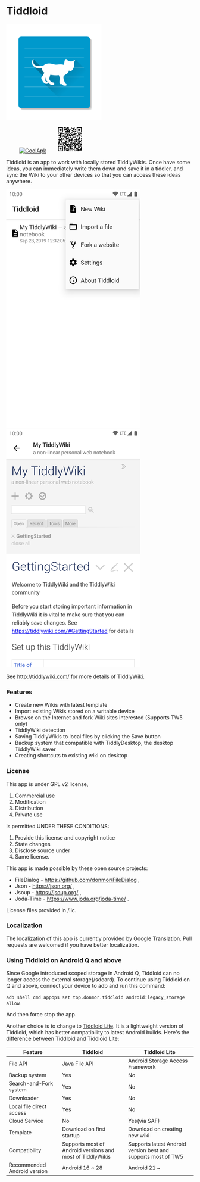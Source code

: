 # Tiddloid

![avatar](img/Tiddloid.png)

&ensp;&ensp;&ensp;&ensp;&ensp;[![CoolApk](https://www.coolapk.com/static/img/icon.png)](https://www.coolapk.com/apk/top.donmor.tiddloid)&ensp;&ensp;&ensp;&ensp;<img src="img/qr.png" width="72" height="72" alt="QrCode"/>

Tiddloid is an app to work with locally stored TiddlyWikis. Once have some ideas, you can immediately write them down and save it in a tiddler, and sync the Wiki to your other devices so that you can access these ideas anywhere.

<img src="img/img01.png" width="360" height="640" alt="01"/>&emsp;&emsp;<img src="img/img02.png" width="360" height="640" alt="02"/>

See http://tiddlywiki.com/ for more details of TiddlyWiki.

### Features

* Create new Wikis with latest template
* Import existing Wikis stored on a writable device
* Browse on the Internet and fork Wiki sites interested (Supports TW5 only)
* TiddlyWiki detection
* Saving TiddlyWikis to local files by clicking the Save button
* Backup system that compatible with TiddlyDesktop, the desktop TiddlyWiki saver
* Creating shortcuts to existing wiki on desktop

### License

This app is under GPL v2 license,

1. Commercial use
2. Modification
3. Distribution
4. Private use

is permitted UNDER THESE CONDITIONS:

1. Provide this license and copyright notice
2. State changes
3. Disclose source under
4. Same license.

This app is made possible by these open source projects:

* FileDialog - https://github.com/donmor/FileDialog ,
* Json - https://json.org/ ,
* Jsoup - https://jsoup.org/ ,
* Joda-Time - https://www.joda.org/joda-time/ .

License files provided in /lic.

### Localization

The localization of this app is currently provided by Google Translation. Pull requests are welcomed if you have better localization.

### Using Tiddloid on Android Q and above

Since Google introduced scoped storage in Android Q, Tiddloid can no longer access the external storage(/sdcard). To continue using Tiddloid on Q and above, connect your device to adb and run this command:

```
adb shell cmd appops set top.donmor.tiddloid android:legacy_storage allow
```

And then force stop the app.

Another choice is to change to [Tiddloid Lite](https://github.com/donmor/TiddloidLite). It is a lightweight version of Tiddloid, which has better compatibility to latest Android builds.
Here's the difference between Tiddloid and Tiddloid Lite:

| Feature | Tiddloid | Tiddloid Lite |
| - | - | - |
| File API | Java File API | Android Storage Access Framework |
| Backup system | Yes | No |
| Search-and-Fork system | Yes | No |
| Downloader | Yes | No |
| Local file direct access | Yes | No |
| Cloud Service | No | Yes(via SAF) |
| Template | Download on first startup | Download on creating new wiki
| Compatibility | Supports most of Android versions and most of TiddlyWikis | Supports latest Android version best and supports most of TW5 |
| Recommended Android version | Android 16 ~ 28 | Android 21 ~ |
